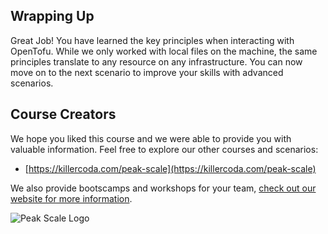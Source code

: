 ## Wrapping Up

Great Job! You have learned the key principles when interacting with OpenTofu. While we only worked with local files on the machine, the same principles translate to any resource on any infrastructure.
You can now move on to the next scenario to improve your skills with advanced scenarios.

## Course Creators

We hope you liked this course and we were able to provide you with valuable information. Feel free to explore our other courses and scenarios:

- [https://killercoda.com/peak-scale](https://killercoda.com/peak-scale)

We also provide bootscamps and workshops for your team, [check out our website for more information](https://peakscale.ch/en/services/).

![Peak Scale Logo](../../../assets/logo-vertical.png)
